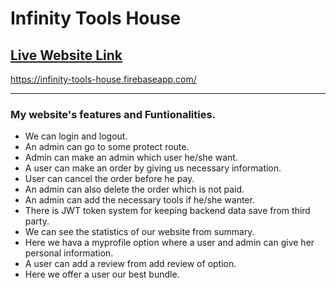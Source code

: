 # Infinity Tools House

## [Live Website Link](https://infinity-tools-house.firebaseapp.com/)
https://infinity-tools-house.firebaseapp.com/


--------------

### My website's features and Funtionalities.
* We can login and logout.
* An admin can go to some protect route.
* Admin can make an admin which user he/she want.
* A user can make an order by giving us necessary information.
* User can cancel the order before he pay.
* An admin can also delete the order which is not paid.
* An admin can add the necessary tools if he/she wanter.
* There is JWT token system for keeping backend data save from third party.
* We can see the statistics of our website from summary.
* Here we hava a myprofile option where a user and admin can give her personal information.
* A user can add a review from add review of option.
* Here we offer a user our best bundle.
